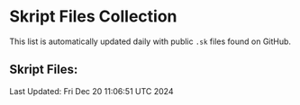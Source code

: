 # Skript Files Collection

This list is automatically updated daily with public `.sk` files found on GitHub.

## Skript Files:



Last Updated: Fri Dec 20 11:06:51 UTC 2024
